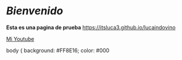 # _Bienvenido_
**Esta es una pagina de prueba**
https://itsluca3.github.io/lucaindovino

[Mi Youtube](https://www.youtube.com/channel/UC6PMsEluaawjP5YxE5ZNWRA)

body {
background: #FF8E16;
color: #000
